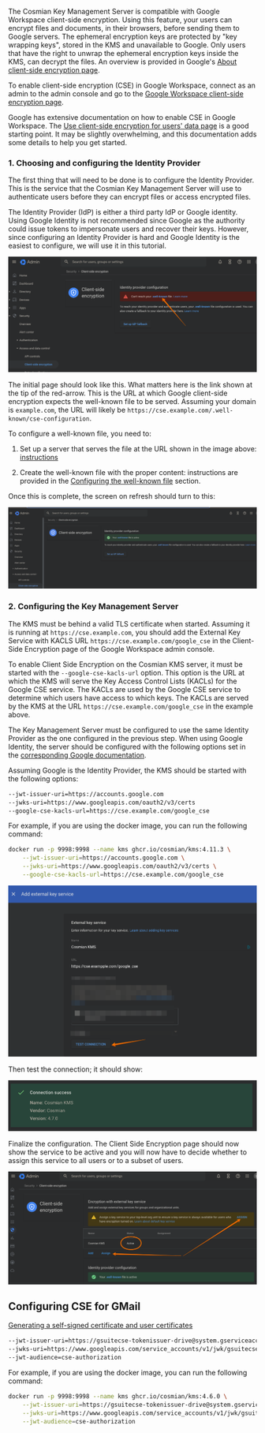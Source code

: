 The Cosmian Key Management Server is compatible with Google Workspace client-side encryption. Using this feature, your users can encrypt files and documents, in their browsers, before sending them to Google servers. The ephemeral encryption keys are protected by "key wrapping keys", stored in the KMS and unavailable to Google. Only users that have the right to unwrap the ephemeral encryption keys inside the KMS, can decrypt the files. An overview is provided in Google's [About client-side encryption page](https://support.google.com/a/answer/10741897?hl=en).

To enable client-side encryption (CSE) in Google Workspace, connect as an admin to the admin console and go to the [Google Workspace client-side encryption page](https://admin.google.com/ac/cse?hl=en).

Google has extensive documentation on how to enable CSE in Google Workspace. The [Use client-side encryption for users' data page](https://support.google.com/a/topic/10742486?hl=en) is a good starting point. It may be slightly overwhelming, and this documentation adds some details to help you get started.

### 1. Choosing and configuring the Identity Provider

The first thing that will need to be done is to configure the Identity Provider. This is the service that the Cosmian Key Management Server will use to authenticate users before they can encrypt files or access encrypted files.

The Identity Provider (IdP) is either a third party IdP or Google identity. Using Google Identity is not recommended since Google as the authority could issue tokens to impersonate users and recover their keys. However, since configuring an Identity Provider is hard and Google Identity is the easiest to configure, we will use it in this tutorial.

![Enable CSE](./images/url-of-well-known-file.png)

The initial page should look like this. What matters here is the link shown at the tip of the red-arrow. This is the URL at which Google client-side encryption expects the well-known file to be served. Assuming your domain is `example.com`, the URL will likely be `https://cse.example.com/.well-known/cse-configuration`.

To configure a well-known file, you need to:

1. Set up a server that serves the file at the URL shown in the image above: [instructions](./configuring-the-well-known-server.md)

2. Create the well-known file with the proper content: instructions are provided in the [Configuring the well-known file](./configuring-the-well-known-file.md) section.

Once this is complete, the screen on refresh should turn to this:

![IdP configuration is successful](./images/idp-configuration-is-successful.png)

### 2. Configuring the Key Management Server

The KMS must be behind a valid TLS certificate when started.
Assuming it is running at `https://cse.example.com`, you should add the External Key Service with KACLS URL `https://cse.example.com/google_cse` in the Client-Side Encryption page of the Google Workspace admin console.

To enable Client Side Encryption on the Cosmian KMS server, it must be started with the `--google-cse-kacls-url` option. This option is the URL at which the KMS will serve the Key Access Control Lists (KACLs) for the Google CSE service. The KACLs are used by the Google CSE service to determine which users have access to which keys. The KACLs are served by the KMS at the URL `https://cse.example.com/google_cse` in the example above.

The Key Management Server must be configured to use the same Identity Provider as the one configured in the previous step. When using Google Identity, the server should be configured with the following options set in the [corresponding Google documentation](https://developers.google.com/workspace/cse/guides/configure-service?hl=en).

Assuming Google is the Identity Provider, the KMS should be started with the following options:

```sh
--jwt-issuer-uri=https://accounts.google.com
--jwks-uri=https://www.googleapis.com/oauth2/v3/certs
--google-cse-kacls-url=https://cse.example.com/google_cse
```

For example, if you are using the docker image, you can run the following command:

```sh
docker run -p 9998:9998 --name kms ghcr.io/cosmian/kms:4.11.3 \
    --jwt-issuer-uri=https://accounts.google.com \
    --jwks-uri=https://www.googleapis.com/oauth2/v3/certs \
    --google-cse-kacls-url=https://cse.example.com/google_cse
```

![external keys service](./images/configure_external_key_service.png)

Then test the connection; it should show:

![external key service ok](./images/external_key_service_ok.png)

Finalize the configuration. The Client Side Encryption page should now show the service to be active and you will now have to decide whether to assign this service to all users or to a subset of users.

![Cosmian KMS active](./images/cosmian_kms_active.png)

## Configuring CSE for GMail

[Generating a self-signed certificate and user certificates](./smime_self_signed_cert.md)

```sh
--jwt-issuer-uri=https://gsuitecse-tokenissuer-drive@system.gserviceaccount.com
--jwks-uri=https://www.googleapis.com/service_accounts/v1/jwk/gsuitecse-tokenissuer-drive@system.gserviceaccount.com
--jwt-audience=cse-authorization
```

For example, if you are using the docker image, you can run the following command:

```sh
docker run -p 9998:9998 --name kms ghcr.io/cosmian/kms:4.6.0 \
    --jwt-issuer-uri=https://gsuitecse-tokenissuer-drive@system.gserviceaccount.com \
    --jwks-uri=https://www.googleapis.com/service_accounts/v1/jwk/gsuitecse-tokenissuer-drive@system.gserviceaccount.com \
    --jwt-audience=cse-authorization
```
